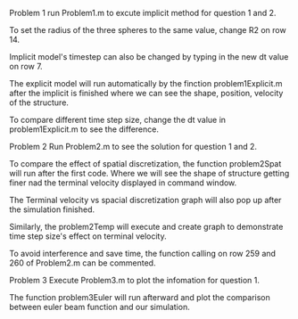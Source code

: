 Problem 1
run Problem1.m to excute implicit method for question 1 and 2.

To set the radius of the three spheres to the same value, change R2 on row 14.

Implicit model's timestep can also be changed by typing in the new dt value on row 7.

The explicit model will run automatically by the finction problem1Explicit.m after the implicit is finished where we can see the shape, position, velocity of the structure.

To compare different time step size, change the dt value in problem1Explicit.m to see the difference.




Problem 2
Run Problem2.m to see the solution for question 1 and 2.

To compare the effect of spatial discretization, the function problem2Spat will run after the first code. Where we will see the shape of structure getting finer nad the terminal velocity displayed in command window.

The Terminal velocity vs spacial discretization graph will also pop up after the simulation finished.

Similarly, the problem2Temp will execute and create graph to demonstrate time step size's effect on terminal velocity.

To avoid interference and save time, the function calling on row 259 and 260 of Problem2.m can be commented.



Problem 3
Execute Problem3.m to plot the infomation for question 1.

The function problem3Euler will run afterward and plot the comparison between euler beam function and our simulation.






